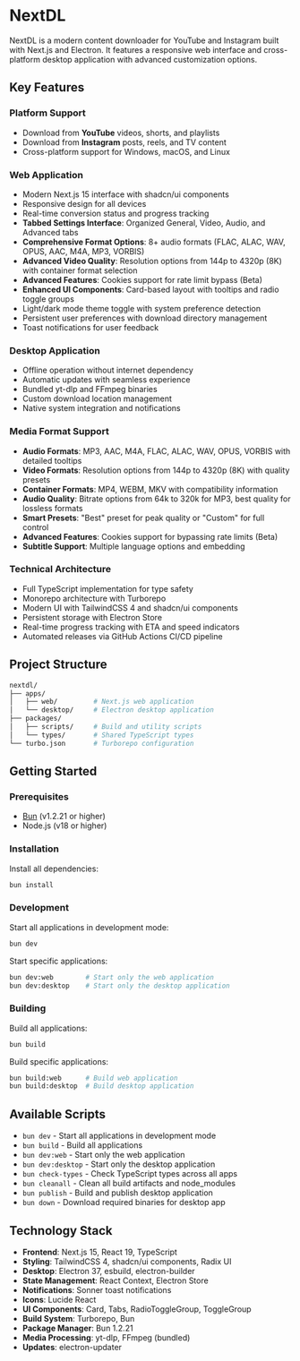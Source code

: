 # NextDL

NextDL is a modern content downloader for YouTube and Instagram built with Next.js and Electron. It features a responsive web interface and cross-platform desktop application with advanced customization options.

## Key Features

### Platform Support

- Download from **YouTube** videos, shorts, and playlists
- Download from **Instagram** posts, reels, and TV content
- Cross-platform support for Windows, macOS, and Linux

### Web Application

- Modern Next.js 15 interface with shadcn/ui components
- Responsive design for all devices
- Real-time conversion status and progress tracking
- **Tabbed Settings Interface**: Organized General, Video, Audio, and Advanced tabs
- **Comprehensive Format Options**: 8+ audio formats (FLAC, ALAC, WAV, OPUS, AAC, M4A, MP3, VORBIS)
- **Advanced Video Quality**: Resolution options from 144p to 4320p (8K) with container format selection
- **Advanced Features**: Cookies support for rate limit bypass (Beta)
- **Enhanced UI Components**: Card-based layout with tooltips and radio toggle groups
- Light/dark mode theme toggle with system preference detection
- Persistent user preferences with download directory management
- Toast notifications for user feedback

### Desktop Application

- Offline operation without internet dependency
- Automatic updates with seamless experience
- Bundled yt-dlp and FFmpeg binaries
- Custom download location management
- Native system integration and notifications

### Media Format Support

- **Audio Formats**: MP3, AAC, M4A, FLAC, ALAC, WAV, OPUS, VORBIS with detailed tooltips
- **Video Formats**: Resolution options from 144p to 4320p (8K) with quality presets
- **Container Formats**: MP4, WEBM, MKV with compatibility information
- **Audio Quality**: Bitrate options from 64k to 320k for MP3, best quality for lossless formats
- **Smart Presets**: "Best" preset for peak quality or "Custom" for full control
- **Advanced Features**: Cookies support for bypassing rate limits (Beta)
- **Subtitle Support**: Multiple language options and embedding

### Technical Architecture

- Full TypeScript implementation for type safety
- Monorepo architecture with Turborepo
- Modern UI with TailwindCSS 4 and shadcn/ui components
- Persistent storage with Electron Store
- Real-time progress tracking with ETA and speed indicators
- Automated releases via GitHub Actions CI/CD pipeline

## Project Structure

```bash
nextdl/
├── apps/
│   ├── web/         # Next.js web application
│   └── desktop/     # Electron desktop application
├── packages/
│   ├── scripts/     # Build and utility scripts
│   └── types/       # Shared TypeScript types
└── turbo.json       # Turborepo configuration
```

## Getting Started

### Prerequisites

- [Bun](https://bun.sh/) (v1.2.21 or higher)
- Node.js (v18 or higher)

### Installation

Install all dependencies:

```bash
bun install
```

### Development

Start all applications in development mode:

```bash
bun dev
```

Start specific applications:

```bash
bun dev:web        # Start only the web application
bun dev:desktop    # Start only the desktop application
```

### Building

Build all applications:

```bash
bun build
```

Build specific applications:

```bash
bun build:web      # Build web application
bun build:desktop  # Build desktop application
```

## Available Scripts

- `bun dev` - Start all applications in development mode
- `bun build` - Build all applications
- `bun dev:web` - Start only the web application
- `bun dev:desktop` - Start only the desktop application
- `bun check-types` - Check TypeScript types across all apps
- `bun cleanall` - Clean all build artifacts and node_modules
- `bun publish` - Build and publish desktop application
- `bun down` - Download required binaries for desktop app

## Technology Stack

- **Frontend**: Next.js 15, React 19, TypeScript
- **Styling**: TailwindCSS 4, shadcn/ui components, Radix UI
- **Desktop**: Electron 37, esbuild, electron-builder
- **State Management**: React Context, Electron Store
- **Notifications**: Sonner toast notifications
- **Icons**: Lucide React
- **UI Components**: Card, Tabs, RadioToggleGroup, ToggleGroup
- **Build System**: Turborepo, Bun
- **Package Manager**: Bun 1.2.21
- **Media Processing**: yt-dlp, FFmpeg (bundled)
- **Updates**: electron-updater

